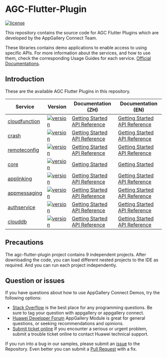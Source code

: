 # AGC-Flutter-Plugin
[![license](https://img.shields.io/badge/license-Apache--2.0-green)](./LICENCE)

This repository contains the source code for AGC Flutter Plugins which are developed by the AppGallery Connect Team.

These libraries contains demo applications to enable access to using specific APIs. For more information
about the services, and how to use them, check the corresponding Usage Guides for each service.
[Official Documentations](https://developer.huawei.com/consumer/en/doc/development/AppGallery-connect-Guides/agc-auth-flutter-usage-0000001063724847).


## Introduction
These are the available AGC Flutter Plugins in this repository.

| Service | Version | Documentation (ZH) | Documentation (EN) |
|--------|-----|-----|-----|
| [cloudfunction](./agconnect_cloudfunctions) |  [![version](https://img.shields.io/badge/Release-1.9.0+300-green)](./agconnect_cloudfunctions) | [Getting Started](https://developer.huawei.com/consumer/cn/doc/AppGallery-connect-Guides/agc-function-flutter-usage-0000001064156962) <br/> [API Reference](https://developer.huawei.com/consumer/cn/doc/development/AppGallery-connect-References/flutter-function-overview-0000001082994615) | [Getting Started](https://developer.huawei.com/consumer/en/doc/AppGallery-connect-Guides/agc-function-flutter-usage-0000001064156962) <br/> [API Reference](https://developer.huawei.com/consumer/en/doc/development/AppGallery-connect-References/flutter-function-overview-0000001082994615) |
| [crash](./agconnect_crash) | [![version](https://img.shields.io/badge/Release-1.9.0+300-green)](./agconnect_crash) | [Getting Started](https://developer.huawei.com/consumer/cn/doc/AppGallery-connect-Guides/agc-crash-flutter-usage-0000001063046945) <br/> [API Reference](https://developer.huawei.com/consumer/cn/doc/AppGallery-connect-References/flutter-overview-0000001063050323)| [Getting Started](https://developer.huawei.com/consumer/en/doc/development/AppGallery-connect-Guides/agc-crash-flutter-usage-0000001063046945) <br/> [API Reference](https://developer.huawei.com/consumer/en/doc/development/AppGallery-connect-References/flutter-overview-0000001063050323) |
| [remoteconfig](./agconnect_remote_config) | [![version](https://img.shields.io/badge/Release-1.9.0+300-green)](./agconnect_remote_config) | [Getting Started](https://developer.huawei.com/consumer/cn/doc/AppGallery-connect-Guides/agc-remoteconfig-flutter-usage-0000001063287007) <br/> [API Reference](https://developer.huawei.com/consumer/cn/doc/AppGallery-connect-References/flutter-remoteconfig-overview-0000001064965376) |[Getting Started](https://developer.huawei.com/consumer/en/doc/development/AppGallery-connect-Guides/agc-remoteconfig-flutter-usage-0000001063287007) <br/> [API Reference](https://developer.huawei.com/consumer/en/doc/development/AppGallery-connect-References/flutter-remoteconfig-overview-0000001064965376) |
| [core](./agconnect_core) | [![version](https://img.shields.io/badge/Release-1.9.0+300-green)](./agconnect_core) | [Getting Started](https://developer.huawei.com/consumer/cn/doc/development/AppGallery-connect-Guides/agc-get-started-flutter-0000001057642285) |[Getting Started](https://developer.huawei.com/consumer/en/doc/development/AppGallery-connect-Guides/agc-get-started-flutter-0000001057642285)<br/>|
| [applinking](./agconnect_applinking) | [![version](https://img.shields.io/badge/Release-1.9.0+300-green)](./agconnect_applinking) | [Getting Started](https://developer.huawei.com/consumer/cn/doc/AppGallery-connect-Guides/agc-applinking-flutter-usage-0000001063964746) <br/> [API Reference](https://developer.huawei.com/consumer/cn/doc/AppGallery-connect-References/flutter-applinking-overview-0000001071392914) | [Getting Started](https://developer.huawei.com/consumer/en/doc/AppGallery-connect-Guides/agc-applinking-flutter-usage-0000001063964746) <br/> [API Reference](https://developer.huawei.com/consumer/en/doc/AppGallery-connect-References/flutter-applinking-overview-0000001071392914) |
| [appmessaging](./agconnect_appmessaging) | [![version](https://img.shields.io/badge/Release-1.9.0+300-green)](./agconnect_appmessaging) | [Getting Started](https://developer.huawei.com/consumer/cn/doc/AppGallery-connect-Guides/agc-appmessaging-usage-flutter-0000001063724849) <br/> [API Reference](https://developer.huawei.com/consumer/cn/doc/development/AppGallery-connect-References/flutter-appmessaging-overview-0000001076597432)|[Getting Started](https://developer.huawei.com/consumer/en/doc/AppGallery-connect-Guides/agc-appmessaging-usage-flutter-0000001063724849) <br/> [API Reference](https://developer.huawei.com/consumer/en/doc/development/AppGallery-connect-References/flutter-appmessaging-overview-0000001076597432) |
| [authservice](./agconnect_auth) | [![version](https://img.shields.io/badge/Release-1.9.0+300-green)](./agconnect_auth) | [Getting Started](https://developer.huawei.com/consumer/cn/doc/AppGallery-connect-Guides/agc-auth-flutter-usage-0000001063724847) <br/> [API Reference](https://developer.huawei.com/consumer/cn/doc/development/AppGallery-connect-References/flutter-auth-overview-0000001072100218)|[Getting Started](https://developer.huawei.com/consumer/en/doc/AppGallery-connect-Guides/agc-auth-flutter-usage-0000001063724847) <br/> [API Reference](https://developer.huawei.com/consumer/en/doc/development/AppGallery-connect-References/flutter-auth-overview-0000001072100218) |
| [clouddb](./clouddb) | [![version](https://img.shields.io/badge/Release-1.3.0.300-yellow)](./clouddb) | [Getting Started](https://developer.huawei.com/consumer/cn/doc/AppGallery-connect-Guides/agc-clouddb-flutter-usage-0000001154073689) <br/> [API Reference](https://developer.huawei.com/consumer/cn/doc/development/AppGallery-connect-References/flutter-clouddb-overview-0000001108597968) | [Getting Started](https://developer.huawei.com/consumer/en/doc/AppGallery-connect-Guides/agc-clouddb-flutter-usage-0000001154073689) <br/> [API Reference](https://developer.huawei.com/consumer/en/doc/development/AppGallery-connect-References/flutter-clouddb-overview-0000001108597968) |


## Precautions
The agc-flutter-plugin project contains 9 independent projects. After downloading the code, you can load different nested projects to the IDE as required. And you can run each project independently.

## Question or issues
If you have questions about how to use AppGallery Connect Demos, try the following options:  
* [Stack Overflow](https://stackoverflow.com/questions/tagged/appgallery) is the best place for any programming questions. Be sure to tag your question with appgallery or appgallery connect.  
* [Huawei Developer Forum](https://forums.developer.huawei.com/forumPortal/en/home?fid=0101188387844930001) AppGallery Module is great for general questions, or seeking recommendations and opinions.
* [Submit ticket online](https://developer.huawei.com/consumer/en/support/feedback/#/) If you encounter a serious or urgent problem, submit a trouble ticket online to contact Huawei technical support.

If you run into a bug in our samples, please submit an [issue](https://github.com/AppGalleryConnect/agc-flutter-plugin/issues) to the Repository. Even better you can submit a [Pull Request](https://github.com/AppGalleryConnect/agc-flutter-plugin/pulls) with a fix.
